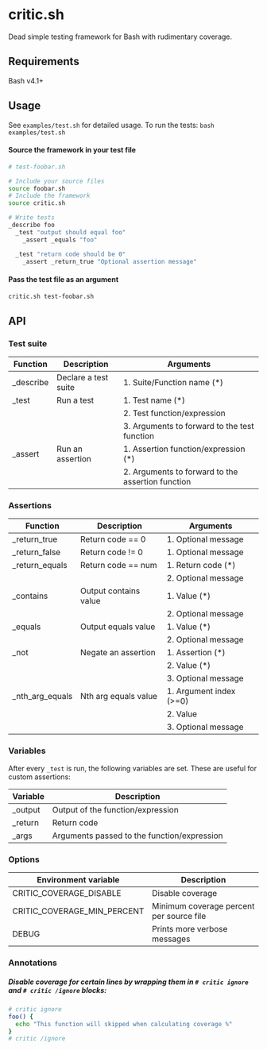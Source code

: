 # critic.sh

Dead simple testing framework for Bash with rudimentary coverage.

## Requirements

Bash v4.1+

## Usage

See `examples/test.sh` for detailed usage. To run the tests: `bash examples/test.sh`

#### Source the framework in your test file

```bash
# test-foobar.sh

# Include your source files
source foobar.sh
# Include the framework
source critic.sh

# Write tests
_describe foo
  _test "output should equal foo"
    _assert _equals "foo"

  _test "return code should be 0"
    _assert _return_true "Optional assertion message"
```

#### Pass the test file as an argument

```bash
critic.sh test-foobar.sh
```

## API

### Test suite

| Function   | Description          | Arguments                                         |
| ---------- | -------------------- | ------------------------------------------------- |
| \_describe | Declare a test suite | 1. Suite/Function name (\*)                       |
| \_test     | Run a test           | 1. Test name (\*)                                 |
|            |                      | 2. Test function/expression                       |
|            |                      | 3. Arguments to forward to the test function      |
| \_assert   | Run an assertion     | 1. Assertion function/expression (\*)             |
|            |                      | 2. Arguments to forward to the assertion function |

### Assertions

| Function         | Description           | Arguments               |
| ---------------- | --------------------- | ----------------------- |
| \_return_true    | Return code == 0      | 1. Optional message     |
| \_return_false   | Return code != 0      | 1. Optional message     |
| \_return_equals  | Return code == num    | 1. Return code (\*)     |
|                  |                       | 2. Optional message     |
| \_contains       | Output contains value | 1. Value (\*)           |
|                  |                       | 2. Optional message     |
| \_equals         | Output equals value   | 1. Value (\*)           |
|                  |                       | 2. Optional message     |
| \_not            | Negate an assertion   | 1. Assertion (\*)       |
|                  |                       | 2. Value (\*)           |
|                  |                       | 3. Optional message     |
| \_nth_arg_equals | Nth arg equals value  | 1. Argument index (>=0) |
|                  |                       | 2. Value                |
|                  |                       | 3. Optional message     |

### Variables

After every `_test` is run, the following variables are set. These are useful for custom assertions:

| Variable | Description                                 |
| -------- | ------------------------------------------- |
| \_output | Output of the function/expression           |
| \_return | Return code                                 |
| \_args   | Arguments passed to the function/expression |

### Options

| Environment variable        | Description                              |
| --------------------------- | ---------------------------------------- |
| CRITIC_COVERAGE_DISABLE     | Disable coverage                         |
| CRITIC_COVERAGE_MIN_PERCENT | Minimum coverage percent per source file |
| DEBUG                       | Prints more verbose messages             |

### Annotations

##### Disable coverage for certain lines by wrapping them in `# critic ignore` and `# critic /ignore` blocks:

```bash
# critic ignore
foo() {
  echo "This function will skipped when calculating coverage %"
}
# critic /ignore
```
